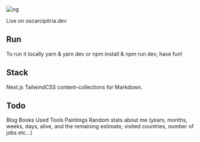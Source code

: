 
![og](https://github.com/user-attachments/assets/0d5daf37-90b0-4a76-b0d3-857942980c5e)



Live on oscarcipitria.dev

## Run

To run it locally yarn & yarn dev or npm install & npm run dev, have fun!

## Stack
Next.js
TailwindCSS
content-collections for Markdown.


## Todo

 Blog
 Books
 Used Tools
 Paintings
 Random stats about me (years, months, weeks, days, alive, and the remaining estimate, visited countries, number of jobs etc...)
